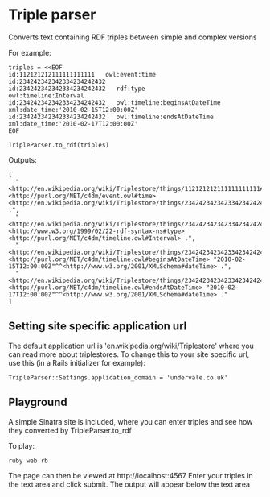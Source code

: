 Triple parser
=============

Converts text containing RDF triples between simple and complex versions

For example:

    triples = <<EOF
    id:112121212111111111111   owl:event:time                   id:234242342342334234242432
    id:234242342342334234242432   rdf:type                         owl:timeline:Interval
    id:234242342342334234242432   owl:timeline:beginsAtDateTime    xml:date_time:'2010-02-15T12:00:00Z'
    id:234242342342334234242432   owl:timeline:endsAtDateTime      xml:date_time:'2010-02-17T12:00:00Z'
    EOF

    TripleParser.to_rdf(triples)

Outputs:

    [
      "<http://en.wikipedia.org/wiki/Triplestore/things/112121212111111111111#id> <http://purl.org/NET/c4dm/event.owl#time> <http://en.wikipedia.org/wiki/Triplestore/things/234242342342334234242432#id> .",
      "<http://en.wikipedia.org/wiki/Triplestore/things/234242342342334234242432#id> <http://www.w3.org/1999/02/22-rdf-syntax-ns#type> <http://purl.org/NET/c4dm/timeline.owl#Interval> .",
      "<http://en.wikipedia.org/wiki/Triplestore/things/234242342342334234242432#id> <http://purl.org/NET/c4dm/timeline.owl#beginsAtDateTime> "2010-02-15T12:00:00Z"^^<http://www.w3.org/2001/XMLSchema#dateTime> .",
      "<http://en.wikipedia.org/wiki/Triplestore/things/234242342342334234242432#id> <http://purl.org/NET/c4dm/timeline.owl#endsAtDateTime> "2010-02-17T12:00:00Z"^^<http://www.w3.org/2001/XMLSchema#dateTime> ."
    ]

Setting site specific application url
-------------------------------------
The default application url is 'en.wikipedia.org/wiki/Triplestore' where you can read more about triplestores.
To change this to your site specific url, use this (in a Rails initializer for example):

    TripleParser::Settings.application_domain = 'undervale.co.uk' 

Playground
----------
A simple Sinatra site is included, where you can enter triples and see how they converted by TripleParser.to_rdf

To play:

    ruby web.rb

The page can then be viewed at http://localhost:4567
Enter your triples in the text area and click submit. The output will appear below the text area